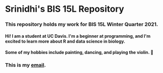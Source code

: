 
# **Srinidhi's BIS 15L Repository**

### This repository holds my work for BIS 15L Winter Quarter 2021.

#### Hi! I am a student at UC Davis. I'm a beginner at programming, and I'm excited to learn more about R and data science in biology.

#### Some of my hobbies include painting, dancing, and playing the violin. 🎻 

### **This is my [email](mailto:sriviswanathan@ucdavis.edu).**

